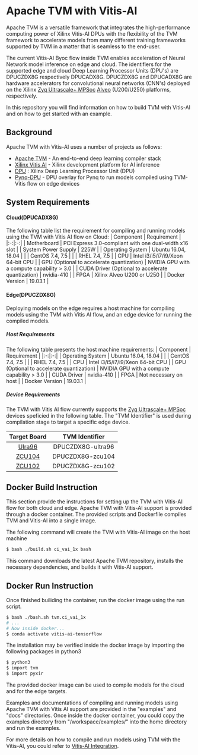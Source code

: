 # Apache TVM with Vitis-AI

Apache TVM is a versatile framework that integrates the high-performance computing power of Xilinx Vitis-AI DPUs with the flexibility of the TVM framework to accelerate models from many different training frameworks supported by TVM in a matter that is seamless to the end-user. 

The current Vitis-AI Byoc flow inside TVM enables acceleration of Neural Network model inference on edge and cloud. The identifiers for the supported edge and cloud Deep Learning Processor Units (DPU's) are DPUCZDX8G respectively DPUCADX8G. DPUCZDX8G and DPUCADX8G are hardware accelerators for convolutional neural networks (CNN's) deployed on the Xilinx [Zyq Ultrascale+ MPSoc] [Alveo] (U200/U250) platforms, respectively.

In this repository you will find information on how to build TVM with Vitis-AI and on how to get started with an example.

## Background 

Apache TVM with Vitis-AI uses a number of projects as follows: 
* [Apache TVM] - An end-to-end deep learning compiler stack
* [Xilinx Vitis AI] - Xilinx development platform for AI inference
* [DPU] :  Xilinx Deep Learning Processor Unit (DPU)
* [Pynq-DPU] - DPU overlay for Pynq to run models compiled using TVM-Vitis flow on edge devices





## System Requirements
#### Cloud(DPUCADX8G)
The following table list the requirement for compiling and running models using the TVM with Vitis AI flow on Cloud:
| Component  | Requirement  |
|:-:|:-:|
|  Motherboard | PCI Express 3.0-compliant with one dual-width x16 slot  |
|  System Power Supply | 225W  |
| Operating System  | Ubuntu 16.04, 18.04  |
|   | CentOS 7.4, 7.5  |
|   | RHEL 7.4, 7.5  |
| CPU  | Intel i3/i5/i7/i9/Xeon 64-bit CPU   |
| GPU (Optional to accelerate quantization)  |  NVIDIA GPU with a compute capability > 3.0 |
| CUDA Driver (Optional to accelerate quantization)  | nvidia-410  |
| FPGA  | Xilinx Alveo U200 or U250  |
| Docker Version  |  19.03.1 |
#### Edge(DPUCZDX8G)
Deploying models on the edge requires a host machine for compiling models using the TVM with Vitis AI flow, and an edge device for running the compiled models. 

##### Host Requirements 
The following table presents the host machine requirements:
| Component  | Requirement  |
|:-:|:-:|
| Operating System  |  Ubuntu 16.04, 18.04 |
|   | CentOS 7.4, 7.5  |
|   | RHEL 7.4, 7.5  |
| CPU  | Intel i3/i5/i7/i9/Xeon 64-bit CPU  |
| GPU (Optional to accelerate quantization) | NVIDIA GPU with a compute capability > 3.0  |
| CUDA Driver  |  nvidia-410 |
| FPGA  |  Not necessary on host |
| Docker Version  |  19.03.1 |

##### Device Requirements
The TVM with Vitis AI flow currently supports the [Zyq Ultrascale+ MPSoc] devices speficied in the following table. The "TVM Identifier" is used during compilation stage to target a specific edge device.

| Target Board  | TVM Identifier|
|:-:|:-:|
| [Ulra96]  | DPUCZDX8G-ultra96 |
| [ZCU104]  | DPUCZDX8G-zcu104  |
| [ZCU102]  | DPUCZDX8G-zcu102  |


## Docker Build Instruction
This section provide the instructions for setting up the TVM with Vitis-AI flow for both cloud and edge. Apache TVM with Vitis-AI support is provided through a docker container. The provided scripts and Dockerfile compiles TVM and Vitis-AI into a single image.

The following command will create the TVM with Vitis-AI image on the host machine

```sh
$ bash ./build.sh ci_vai_1x bash
```
This command downloads the latest Apache TVM repository, installs the necessary dependencies, and builds it with Vitis-AI support.

## Docker Run Instruction

Once finished builiding the container, run the docker image using the run script.
```sh
$ bash ./bash.sh tvm.ci_vai_1x
# ...
# Now inside docker...
$ conda activate vitis-ai-tensorflow
```
The installation may be verified inside the docker image by importing the following packages in python3
```sh
$ python3
$ import tvm
$ import pyxir
```
The provided docker image can be used to compile models for the cloud and for the edge targets. 


Examples and documentations of compiling and running models using Apache TVM with Vitis AI support are provided in the "examples" and "docs" directories. Once inside the docker container, you could copy the examples directory from "/workspace/examples/" into the home directory and run the examples.

For more details on how to compile and run models using TVM with the Vitis-AI, you could refer to [Vitis-AI Integration].


[//]: # (These are reference links used in the body of this note and get stripped out when the markdown processor does its job.)

   [Apache TVM]: https://tvm.apache.org/
   [Xilinx Vitis AI]: https://www.xilinx.com/products/design-tools/vitis/vitis-ai.html
   [DPU]: https://www.xilinx.com/products/intellectual-property/dpu.html
   [Pynq-DPU]: https://github.com/Xilinx/DPU-PYNQ 
   [ZCU104]: https://www.xilinx.com/products/boards-and-kits/zcu104.html
   [Ulra96]: https://www.xilinx.com/products/boards-and-kits/1-vad4rl.html
   [ZCU102]: https://www.xilinx.com/products/boards-and-kits/ek-u1-zcu102-g.html
   [Alveo]: https://www.xilinx.com/products/boards-and-kits/alveo.html
   [Alveo Setup]: https://github.com/Xilinx/Vitis-AI/tree/master/alveo
   [Vitis-AI Integration]: https://github.com/apache/incubator-tvm/blob/main/docs/deploy/vitis_ai.rst
   [Zyq Ultrascale+ MPSoc]: https://www.xilinx.com/products/silicon-devices/soc/zynq-ultrascale-mpsoc.html

   
  
  
 